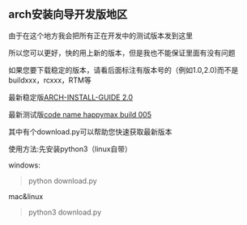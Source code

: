 ## arch安装向导开发版地区

由于在这个地方我会把所有正在开发中的测试版本发到这里

所以您可以更好，快的用上新的版本，但是我也不能保证里面有没有问题

如果您要下载稳定的版本，请看后面标注有版本号的（例如1.0,2.0)而不是buildxxx，rcxxx，RTM等

最新稳定版[ARCH-INSTALL-GUIDE 2.0](https://github.com/redapple0204/my-boring-python/raw/master/ARCH-INSTALL-GUIDE/ARCH%20INSTALL%20GUIDE%202.0(optimized%20by%20hanxibuya).doc)

最新测试版[code name happymax build  005](https://raw.githubusercontent.com/redapple0204/my-boring-python/master/ARCH-INSTALL-GUIDE/ARCH%20INSTALL%20GUIDE%20code%20name%20happymax%20build%20005.doc)

其中有个download.py可以帮助您快速获取最新版本

使用方法:先安装python3（linux自带）

windows:

>python download.py

mac&linux

>python3 download.py
